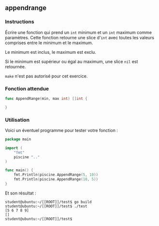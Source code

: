## appendrange

### Instructions

Écrire une fonction qui prend un `int` minimum et un `int` maximum comme paramètres. Cette fonction retourne une slice d'`int` avec toutes les valeurs comprises entre le minimum et le maximum.

Le minimum est inclus, le maximum est exclu.

Si le minimum est supérieur ou égal au maximum, une slice `nil` est retournée.

`make` n'est pas autorisé pour cet exercice.

### Fonction attendue

```go
func AppendRange(min, max int) []int {

}
```

### Utilisation

Voici un éventuel programme pour tester votre fonction :

```go
package main

import (
	"fmt"
	piscine ".."
)

func main() {
	fmt.Println(piscine.AppendRange(5, 10))
	fmt.Println(piscine.AppendRange(10, 5))
}
```

Et son résultat :

```console
student@ubuntu:~/[[ROOT]]/test$ go build
student@ubuntu:~/[[ROOT]]/test$ ./test
[5 6 7 8 9]
[]
student@ubuntu:~/[[ROOT]]/test$
```
